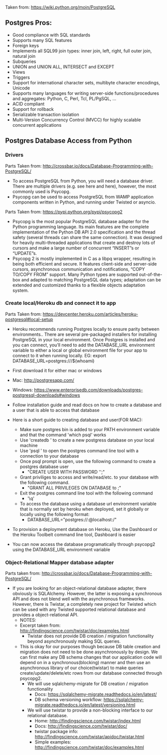 Taken from: https://wiki.python.org/moin/PostgreSQL

## Postgres Pros:
- Good compliance with SQL standards
- Supports many SQL features
- Foreign keys
- Implements all SQL99 join types: inner join, left, right, full outer join, natural join
- Subqueries
- UNION and UNION ALL, INTERSECT and EXCEPT
- Views
- Triggers
- Support for international character sets, multibyte character encodings, Unicode
- Supports many languages for writing server-side functions/procedures and aggregates: Python, C, Perl, Tcl, PL/PgSQL, ...
- ACID compliant
- Support for rollback
- Serializable transaction isolation
- Multi-Version Concurrency Control (MVCC) for highly scalable concurrent applications

## Postgres Database Access from Python

### Drivers
Parts Taken from: http://crossbar.io/docs/Database-Programming-with-PostgreSQL/

- To access PostgreSQL from Python, you will need a database driver.
  There are multiple drivers (e.g. see here and here), however, the most commonly used is Psycopg.
- Psycopg can be used to access PostgreSQL from WAMP application components written in Python, and running under Twisted or asyncio.

Parts Taken from: https://pypi.python.org/pypi/psycopg2

- Psycopg is the most popular PostgreSQL database adapter for the Python programming language. Its main features are
  the complete implementation of the Python DB API 2.0 specification and the thread safety (several threads can share
  the same connection). It was designed for heavily multi-threaded applications that create and destroy lots of cursors
  and make a large number of concurrent “INSERT”s or “UPDATE”s.
- Psycopg 2 is mostly implemented in C as a libpq wrapper, resulting in being both efficient and secure. It features
  client-side and server-side cursors, asynchronous communication and notifications, “COPY TO/COPY FROM” support. Many
  Python types are supported out-of-the-box and adapted to matching PostgreSQL data types; adaptation can be extended
  and customized thanks to a flexible objects adaptation system.
  
### Create local/Heroku db and connect it to app

Parts Taken from: https://devcenter.heroku.com/articles/heroku-postgresql#local-setup

- Heroku recommends running Postgres locally to ensure parity between environments..
  There are several pre-packaged installers for installing PostgreSQL in your local environment.
  Once Postgres is installed and you can connect, you’ll need to add the DATABASE_URL environment variable to either a
  local or global environment file for your app to connect to it when running locally. EG: export DATABASE_URL=postgres:///$(whoami)
  
- First download it for either mac or windows
- Mac: http://postgresapp.com/
- Windows: https://www.enterprisedb.com/downloads/postgres-postgresql-downloads#windows
- Follow installation guide and read docs on how to create a database and a user that is able to access that database
- Here is a short guide to creating database and user(FOR MAC):
    - Make sure postgres bin is added to your PATH environment variable and that the command 'which psql' works
    - Use 'createdb <database name>' to create a new postgress database on your local machine
    - Use 'psql <database name>' to open the postgres command line tool with a connection to your database
    - Once psql prompt is open, use the following command to create a postgres database user
        - "CREATE USER <username> WITH PASSWORD '<password>';"
    - Grant priviliges to access and write/read/etc. to your database with the following command.
        - "GRANT ALL PRIVILEGES ON DATABASE <database name> to <username>;"
    - Exit the postgres command line tool with the following command
        - '\q'
    - To access the database using a database url environment variable that is normally set by heroku when deployed,
      set it globally or locally using the following format:
        - DATABASE_URL="postgres://<username>:<password>@localhost:<port>/<database name>"
        
- To provision a deployment database on Heroku, Use the Dashboard or the Heroku Toolbelt command line tool, Dashboard
  is easier
  
- You can now access the database programatically through psycopg2 using the DATABASE_URL environment variable

### Object-Relational Mapper database adapter

Parts taken from: http://crossbar.io/docs/Database-Programming-with-PostgreSQL/

- If you are looking for an object-relational database adapter, there obviously is SQLAlchemy. However, the latter is
  exposing a synchronous API and does not blend well with the asynchronous frameworks. However, there is Twistar, a
  completely new project for Twisted which can be used with any Twisted supported relational database and provides a
  object-relational API.
    - NOTES:
    - Excerpt taken from: http://findingscience.com/twistar/doc/examples.html
        - Twistar does not provide DB creation / migration functionality beyond asynchronously making SQL queries.
    - This is okay for our purposes though because DB table creation and migration does not need to be done asynchronously
      by design. We can first make any DB schema changes that our application code will depend on in a synchronous(blocking)
      manner and then use an asynchronous library of our choice(twistar) to make queries create/update/delete/etc rows from
      our database connected through psycopg2.
        - We will use sqlalchemy-migrate for DB creation / migration functionality
            - Docs: https://sqlalchemy-migrate.readthedocs.io/en/latest/
            - DB schema versioning workflow: https://sqlalchemy-migrate.readthedocs.io/en/latest/versioning.html
        - We will use twistar to provide a non-blocking interface to our relational database.
            - Home: http://findingscience.com/twistar/index.html
            - Docs: http://findingscience.com/twistar/doc/
            - twistar package info: http://findingscience.com/twistar/apidoc/twistar.html
            - Simple examples: http://findingscience.com/twistar/doc/examples.html